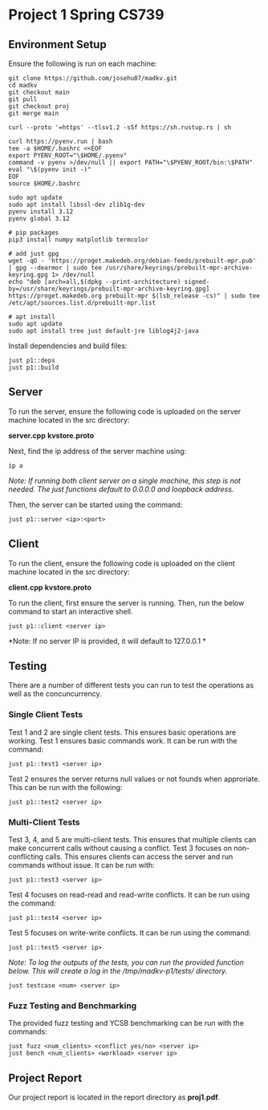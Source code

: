 # Project 1 Spring CS739

## Environment Setup

Ensure the following is run on each machine:

```
git clone https://github.com/josehu07/madkv.git
cd madkv
git checkout main
git pull
git checkout proj
git merge main

curl --proto '=https' --tlsv1.2 -sSf https://sh.rustup.rs | sh

curl https://pyenv.run | bash
tee -a $HOME/.bashrc <<EOF
export PYENV_ROOT="\$HOME/.pyenv"
command -v pyenv >/dev/null || export PATH="\$PYENV_ROOT/bin:\$PATH"
eval "\$(pyenv init -)"
EOF
source $HOME/.bashrc

sudo apt update
sudo apt install libssl-dev zlib1g-dev
pyenv install 3.12
pyenv global 3.12

# pip packages
pip3 install numpy matplotlib termcolor

# add just gpg
wget -qO - 'https://proget.makedeb.org/debian-feeds/prebuilt-mpr.pub' | gpg --dearmor | sudo tee /usr/share/keyrings/prebuilt-mpr-archive-keyring.gpg 1> /dev/null
echo "deb [arch=all,$(dpkg --print-architecture) signed-by=/usr/share/keyrings/prebuilt-mpr-archive-keyring.gpg] https://proget.makedeb.org prebuilt-mpr $(lsb_release -cs)" | sudo tee /etc/apt/sources.list.d/prebuilt-mpr.list

# apt install
sudo apt update
sudo apt install tree just default-jre liblog4j2-java

```

Install dependencies and build files:
```
just p1::deps
just p1::build
```


## Server

To run the server, ensure the following code is uploaded on the server machine located in the src directory:

**server.cpp**
**kvstore.proto**

Next, find the ip address of the server machine using:
```
ip a
```

*Note: If running both client server on a single machine, this step is not needed. The just functions default to 0.0.0.0 and loopback address.*

Then, the server can be started using the command:
```
just p1::server <ip>:<port>
```

## Client 

To run the client, ensure the following code is uploaded on the client machine located in the src directory:

**client.cpp**
**kvstore.proto**

To run the client, first ensure the server is running. Then, run the below command to start an interactive shell.

```
just p1::client <server ip>
```

*Note: If no server IP is provided, it will default to 127.0.0.1 *

## Testing

There are a number of different tests you can run to test the operations as well as the concuncurrency.

### Single Client Tests
Test 1 and 2 are single client tests. This ensures basic operations are working.
Test 1 ensures basic commands work. It can be run with the command:
```
just p1::test1 <server ip>
```
Test 2 ensures the server returns null values or not founds when approriate. This can be run with the following:
```
just p1::test2 <server ip>
```

### Multi-Client Tests
Test 3, 4, and 5 are multi-client tests. This ensures that multiple clients can make concurrent calls without causing a conflict.
Test 3 focuses on non-conflicting calls. This ensures clients can access the server and run commands without issue. It can be run with:
```
just p1::test3 <server ip>
```
Test 4 focuses on read-read and read-write conflicts. It can be run using the command:
```
just p1::test4 <server ip>
```
Test 5 focuses on write-write conflicts. It can be run using the command:
```
just p1::test5 <server ip>
```

*Note: To log the outputs of the tests, you can run the provided function below. This will create a log in the /tmp/madkv-p1/tests/ directory.*

```
just testcase <num> <server ip>
```

### Fuzz Testing and Benchmarking

The provided fuzz testing and YCSB benchmarking can be run with the commands:
```
just fuzz <num_clients> <conflict yes/no> <server ip>
just bench <num_clients> <workload> <server ip>
```

## Project Report

Our project report is located in the report directory as **proj1.pdf**.
